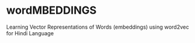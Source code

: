 # wordMBEDDINGS
Learning Vector Representations of Words (embeddings) using word2vec for Hindi Language
